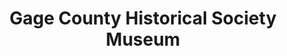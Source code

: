 ---
layout: repo
title: "Gage County Historical Society Museum"
id: 11248
permalink: repos/11248/
---